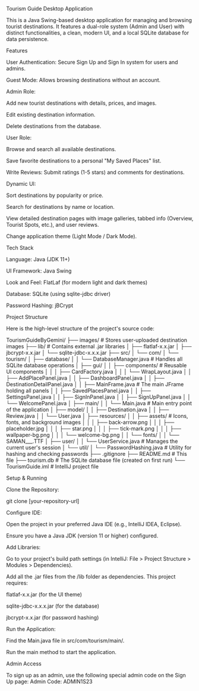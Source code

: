 Tourism Guide Desktop Application

This is a Java Swing-based desktop application for managing and browsing tourist destinations. It features a dual-role system (Admin and User) with distinct functionalities, a clean, modern UI, and a local SQLite database for data persistence.

Features

User Authentication: Secure Sign Up and Sign In system for users and admins.

Guest Mode: Allows browsing destinations without an account.

Admin Role:

Add new tourist destinations with details, prices, and images.

Edit existing destination information.

Delete destinations from the database.

User Role:

Browse and search all available destinations.

Save favorite destinations to a personal "My Saved Places" list.

Write Reviews: Submit ratings (1-5 stars) and comments for destinations.

Dynamic UI:

Sort destinations by popularity or price.

Search for destinations by name or location.

View detailed destination pages with image galleries, tabbed info (Overview, Tourist Spots, etc.), and user reviews.

Change application theme (Light Mode / Dark Mode).

Tech Stack

Language: Java (JDK 11+)

UI Framework: Java Swing

Look and Feel: FlatLaf (for modern light and dark themes)

Database: SQLite (using sqlite-jdbc driver)

Password Hashing: jBCrypt

Project Structure

Here is the high-level structure of the project's source code:

TourismGuideByGemini/
├── images/                # Stores user-uploaded destination images
├── lib/                   # Contains external .jar libraries
│   ├── flatlaf-x.x.jar
│   ├── jbcrypt-x.x.jar
│   └── sqlite-jdbc-x.x.x.jar
├── src/
│   └── com/
│       └── tourism/
│           ├── database/
│           │   └── DatabaseManager.java     # Handles all SQLite database operations
│           ├── gui/
│           │   ├── components/            # Reusable UI components
│           │   │   ├── CardFactory.java
│           │   │   └── WrapLayout.java
│           │   ├── AddPlacePanel.java
│           │   ├── DashboardPanel.java
│           │   ├── DestinationDetailPanel.java
│           │   ├── MainFrame.java         # The main JFrame holding all panels
│           │   ├── SavedPlacesPanel.java
│           │   ├── SettingsPanel.java
│           │   ├── SignInPanel.java
│           │   ├── SignUpPanel.java
│           │   └── WelcomePanel.java
│           ├── main/
│           │   └── Main.java                # Main entry point of the application
│           ├── model/
│           │   ├── Destination.java
│           │   ├── Review.java
│           │   └── User.java
│           ├── resources/
│           │   ├── assets/                # Icons, fonts, and background images
│           │   │   ├── back-arrow.png
│           │   │   ├── placeholder.jpg
│           │   │   ├── star.png
│           │   │   ├── tick-mark.png
│           │   │   ├── wallpaper-bg.png
│           │   │   └── welcome-bg.png
│           │   └── fonts/
│           │       └── SAMAN___.TTF
│           ├── user/
│           │   └── UserService.java         # Manages the current user's session
│           └── util/
│               └── PasswordHashing.java   # Utility for hashing and checking passwords
├── .gitignore
├── README.md              # This file
├── tourism.db             # The SQLite database file (created on first run)
└── TourismGuide.iml       # IntelliJ project file


Setup & Running

Clone the Repository:

git clone [your-repository-url]


Configure IDE:

Open the project in your preferred Java IDE (e.g., IntelliJ IDEA, Eclipse).

Ensure you have a Java JDK (version 11 or higher) configured.

Add Libraries:

Go to your project's build path settings (in IntelliJ: File > Project Structure > Modules > Dependencies).

Add all the .jar files from the /lib folder as dependencies. This project requires:

flatlaf-x.x.jar (for the UI theme)

sqlite-jdbc-x.x.x.jar (for the database)

jbcrypt-x.x.jar (for password hashing)

Run the Application:

Find the Main.java file in src/com/tourism/main/.

Run the main method to start the application.

Admin Access

To sign up as an admin, use the following special admin code on the Sign Up page:
Admin Code: ADMIN1S23
